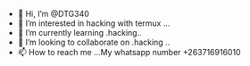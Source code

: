 - 👋 Hi, I’m @DTG340
- 👀 I’m interested in  hacking with termux ...
- 🌱 I’m currently learning .hacking..
- 💞️ I’m looking to collaborate on .hacking ..
- 📫 How to reach me ...My whatsapp number +263716916010

<!---
DTG340/DTG340 is a ✨ special ✨ repository because its `README.md` (this file) appears on your GitHub profile.
You can click the Preview link to take a look at your changes.
--->

